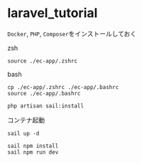 # laravel_tutorial

`Docker`, `PHP`, `Composer`をインストールしておく

zsh
```
source ./ec-app/.zshrc
```

bash
```
cp ./ec-app/.zshrc ./ec-app/.bashrc
source ./ec-app/.bashrc
```

```
php artisan sail:install
```

コンテナ起動
```
sail up -d
```

```
sail npm install
sail npm run dev
```
